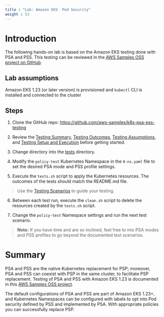 ```yaml
---
title : "Lab: Amazon EKS  Pod Security"
weight : 53
---
```


# Introduction

The following hands-on lab is based on the Amazon EKS testing done with PSA and PSS. This testing can be reviewed in the [AWS Samples OSS project on GitHub](https://github.com/aws-samples/k8s-psa-pss-testing).

## Lab assumptions

Amazon EKS 1.23 (or later version) is provisioned and `kubectl` CLI is installed and connected to the cluster

## Steps

1. Clone the GitHub repo: https://github.com/aws-samples/k8s-psa-pss-testing

2. Review the [Testing Summary](https://github.com/aws-samples/k8s-psa-pss-testing#testing-summary), [Testing Outcomes](https://github.com/aws-samples/k8s-psa-pss-testing#testing-outcomes), [Testing Assumptions](https://github.com/aws-samples/k8s-psa-pss-testing#testing-assumptions), and [Testing Setup and Execution](https://github.com/aws-samples/k8s-psa-pss-testing#testing-setup-and-execution) before getting started.

3. Change directory into the [tests](https://github.com/aws-samples/k8s-psa-pss-testing/tree/main/tests) directory.

4. Modify the `policy-test` Kubernetes Namespace in the `0-ns.yaml` file to set the desired PSA mode and PSS profile settings.

5. Execute the `tests.sh` script to apply the Kubernetes resources. The outcomes of the tests should match the README.md file.

> Use the [Testing Scenarios](https://github.com/aws-samples/k8s-psa-pss-testing#testing-scenarios) to guide your testing.

6. Between each test run, execute the `clean.sh` script to delete the resources created by the `tests.sh` script.

7. Change the `policy-test` Namespace settings and run the next test scenario.

> __Note:__ If you have time and are so inclined, feel free to mix PSA modes and PSS profiles to go beyond the documented test scenarios.

# Summary

PSA and PSS are the native Kubernetes replacement for PSP; moreover, PSA and PSS can coexist with PSP in the same cluster, to facilitate PSP replacement. Testing of PSA and PSS with Amazon EKS 1.23 is documented in this [AWS Samples OSS project](https://github.com/aws-samples/k8s-psa-pss-testing).

The default configurations of PSA and PSS are part of Amazon EKS 1.23+, and Kubernetes Namespaces can be configured with labels to opt into Pod security defined by PSS and implemented by PSA. With appropriate policies you can successfully replace PSP.

